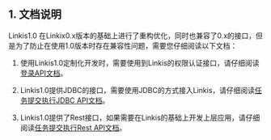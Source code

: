 ## 1. 文档说明
Linkis1.0 在Linkix0.x版本的基础上进行了重构优化，同时也兼容了0.x的接口，但是为了防止在使用1.0版本时存在兼容性问题，需要您仔细阅读以下文档：

1. 使用Linkis1.0定制化开发时，需要使用到Linkis的权限认证接口，请仔细阅读 [登录API文档](Login_API.md)。

2. Linkis1.0提供JDBC的接口，需要使用JDBC的方式接入Linkis，请仔细阅读[任务提交执行JDBC API文档](JDBC_API.md)。

3. Linkis1.0提供了Rest接口，如果需要在Linkis的基础上开发上层应用，请仔细阅读[任务提交执行Rest API文档](REST_API.md)。